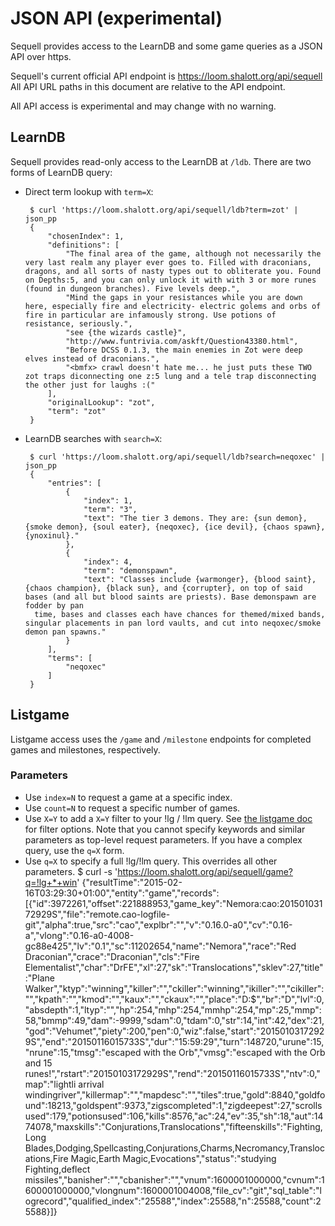 # JSON API (experimental)

Sequell provides access to the LearnDB and some game queries as a JSON API
over https.

Sequell's current official API endpoint is https://loom.shalott.org/api/sequell
All API URL paths in this document are relative to the API endpoint.

All API access is experimental and may change with no warning.


## LearnDB

Sequell provides read-only access to the LearnDB at `/ldb`. There are
two forms of LearnDB query:

* Direct term lookup with `term=X`:

       $ curl 'https://loom.shalott.org/api/sequell/ldb?term=zot' | json_pp
       {
           "chosenIndex": 1,
           "definitions": [
               "The final area of the game, although not necessarily the very last realm any player ever goes to. Filled with draconians, dragons, and all sorts of nasty types out to obliterate you. Found on Depths:5, and you can only unlock it with with 3 or more runes (found in dungeon branches). Five levels deep.",
               "Mind the gaps in your resistances while you are down here, especially fire and electricity- electric golems and orbs of fire in particular are infamously strong. Use potions of resistance, seriously.",
               "see {the wizards castle}",
               "http://www.funtrivia.com/askft/Question43380.html",
               "Before DCSS 0.1.3, the main enemies in Zot were deep elves instead of draconians.",
               "<bmfx> crawl doesn't hate me... he just puts these TWO zot traps diconnecting one z:5 lung and a tele trap disconnecting the other just for laughs :("
           ],
           "originalLookup": "zot",
           "term": "zot"
       }       

* LearnDB searches with `search=X`:

       $ curl 'https://loom.shalott.org/api/sequell/ldb?search=neqoxec' | json_pp
       {
           "entries": [
               {
                   "index": 1,
                   "term": "3",
                   "text": "The tier 3 demons. They are: {sun demon}, {smoke demon}, {soul eater}, {neqoxec}, {ice devil}, {chaos spawn}, {ynoxinul}."
               },
               {
                   "index": 4,
                   "term": "demonspawn",
                   "text": "Classes include {warmonger}, {blood saint}, {chaos champion}, {black sun}, and {corrupter}, on top of said bases (and all but blood saints are priests). Base demonspawn are fodder by pan
        time, bases and classes each have chances for themed/mixed bands, singular placements in pan lord vaults, and cut into neqoxec/smoke demon pan spawns."
               }
           ],
           "terms": [
               "neqoxec"
           ]
       }

## Listgame

Listgame access uses the `/game` and `/milestone` endpoints for completed games
and milestones, respectively.

### Parameters

* Use `index=N` to request a game at a specific index.
* Use `count=N` to request a specific number of games.
* Use `X=Y` to add a `X=Y` filter to your !lg / !lm query. See [the listgame doc](listgame.md) for filter options. Note that you cannot specify keywords and similar parameters as top-level request parameters. If you have a complex query, use the `q=X` form.
* Use `q=X` to specify a full !lg/!lm query. This overrides all other parameters.
      $ curl -s 'https://loom.shalott.org/api/sequell/game?q=!lg+*+win'
      {"resultTime":"2015-02-16T03:29:30+01:00","entity":"game","records":[{"id":3972261,"offset":221888953,"game_key":"Nemora:cao:20150103172929S","file":"remote.cao-logfile-git","alpha":true,"src":"cao","explbr":"","v":"0.16.0-a0","cv":"0.16-a","vlong":"0.16-a0-4008-gc88e425","lv":"0.1","sc":11202654,"name":"Nemora","race":"Red Draconian","crace":"Draconian","cls":"Fire Elementalist","char":"DrFE","xl":27,"sk":"Translocations","sklev":27,"title":"Plane Walker","ktyp":"winning","killer":"","ckiller":"winning","ikiller":"","cikiller":"","kpath":"","kmod":"","kaux":"","ckaux":"","place":"D:$","br":"D","lvl":0,"absdepth":1,"ltyp":"","hp":254,"mhp":254,"mmhp":254,"mp":25,"mmp":58,"bmmp":49,"dam":-9999,"sdam":0,"tdam":0,"str":14,"int":42,"dex":21,"god":"Vehumet","piety":200,"pen":0,"wiz":false,"start":"20150103172929S","end":"20150116015733S","dur":"15:59:29","turn":148720,"urune":15,"nrune":15,"tmsg":"escaped with the Orb","vmsg":"escaped with the Orb and 15 runes!","rstart":"20150103172929S","rend":"20150116015733S","ntv":0,"map":"lightli arrival windingriver","killermap":"","mapdesc":"","tiles":true,"gold":8840,"goldfound":18213,"goldspent":9373,"zigscompleted":1,"zigdeepest":27,"scrollsused":179,"potionsused":106,"kills":8576,"ac":24,"ev":35,"sh":18,"aut":1474078,"maxskills":"Conjurations,Translocations","fifteenskills":"Fighting,Long Blades,Dodging,Spellcasting,Conjurations,Charms,Necromancy,Translocations,Fire Magic,Earth Magic,Evocations","status":"studying Fighting,deflect missiles","banisher":"","cbanisher":"","vnum":1600001000000,"cvnum":1600001000000,"vlongnum":1600001004008,"file_cv":"git","sql_table":"logrecord","qualified_index":"25588","index":25588,"n":25588,"count":25588}]}
